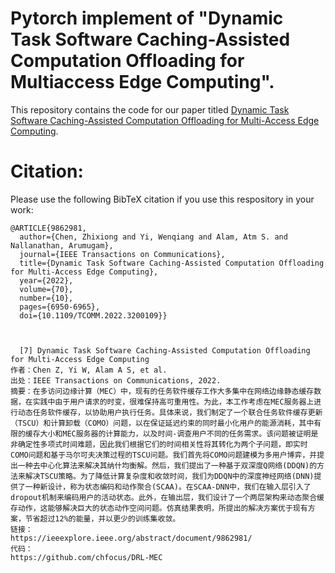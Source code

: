 # Pytorch implement of "Dynamic Task Software Caching-Assisted Computation Offloading for Multiaccess Edge Computing".

This repository contains the code for our paper titled [Dynamic Task Software Caching-Assisted Computation Offloading for Multi-Access Edge Computing](https://ieeexplore.ieee.org/abstract/document/9862981).


# Citation:

Please use the following BibTeX citation if you use this respository in your work:
```
@ARTICLE{9862981,
  author={Chen, Zhixiong and Yi, Wenqiang and Alam, Atm S. and Nallanathan, Arumugam},
  journal={IEEE Transactions on Communications}, 
  title={Dynamic Task Software Caching-Assisted Computation Offloading for Multi-Access Edge Computing}, 
  year={2022},
  volume={70},
  number={10},
  pages={6950-6965},
  doi={10.1109/TCOMM.2022.3200109}}
  
  
  
  [7] Dynamic Task Software Caching-Assisted Computation Offloading for Multi-Access Edge Computing
作者：Chen Z, Yi W, Alam A S, et al.
出处：IEEE Transactions on Communications, 2022.
摘要：在多访问边缘计算（MEC）中，现有的任务软件缓存工作大多集中在网络边缘静态缓存数据，在实践中由于用户请求的时变，很难保持高可重用性。为此，本工作考虑在MEC服务器上进行动态任务软件缓存，以协助用户执行任务。具体来说，我们制定了一个联合任务软件缓存更新（TSCU）和计算卸载（COMO）问题，以在保证延迟约束的同时最小化用户的能源消耗，其中有限的缓存大小和MEC服务器的计算能力，以及时间-调查用户不同的任务需求。该问题被证明是非确定性多项式时间难题，因此我们根据它们的时间相关性将其转化为两个子问题，即实时COMO问题和基于马尔可夫决策过程的TSCU问题。我们首先将COMO问题建模为多用户博弈，并提出一种去中心化算法来解决其纳什均衡解。然后，我们提出了一种基于双深度Q网络(DDQN)的方法来解决TSCU策略。为了降低计算复杂度和收敛时间，我们为DDQN中的深度神经网络(DNN)提供了一种新设计，称为状态编码和动作聚合(SCAA)。在SCAA-DNN中，我们在输入层引入了dropout机制来编码用户的活动状态。此外，在输出层，我们设计了一个两层架构来动态聚合缓存动作，这能够解决巨大的状态动作空间问题。仿真结果表明，所提出的解决方案优于现有方案，节省超过12%的能量，并以更少的训练集收敛。
链接：
https://ieeexplore.ieee.org/abstract/document/9862981/
代码：
https://github.com/chfocus/DRL-MEC

